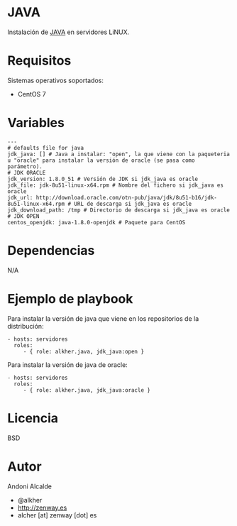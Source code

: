 JAVA
====

Instalación de [JAVA](http://java.com/es/about/whatis_java.jsp) en servidores LiNUX.

Requisitos
==========

Sistemas operativos soportados:

- CentOS 7 

Variables
=========

	---
	# defaults file for java
	jdk_java: [] # Java a instalar: "open", la que viene con la paqueteria u "oracle" para instalar la versión de oracle (se pasa como parámetro).
	# JDK ORACLE
	jdk_version: 1.8.0_51 # Versión de JDK si jdk_java es oracle
	jdk_file: jdk-8u51-linux-x64.rpm # Nombre del fichero si jdk_java es oracle
	jdk_url: http://download.oracle.com/otn-pub/java/jdk/8u51-b16/jdk-8u51-linux-x64.rpm # URL de descarga si jdk_java es oracle
	jdk_download_path: /tmp # Directorio de descarga si jdk_java es oracle
	# JDK OPEN
	centos_openjdk: java-1.8.0-openjdk # Paquete para CentOS 

Dependencias
============

N/A

Ejemplo de playbook
===================

Para instalar la versión de java que viene en los repositorios de la distribución:

    - hosts: servidores
      roles:
         - { role: alkher.java, jdk_java:open }

Para instalar la versión de java de oracle:

    - hosts: servidores
      roles:
         - { role: alkher.java, jdk_java:oracle }

Licencia
========

BSD

Autor
=====

Andoni Alcalde
- @alkher
- http://zenway.es
- alcher [at] zenway [dot] es